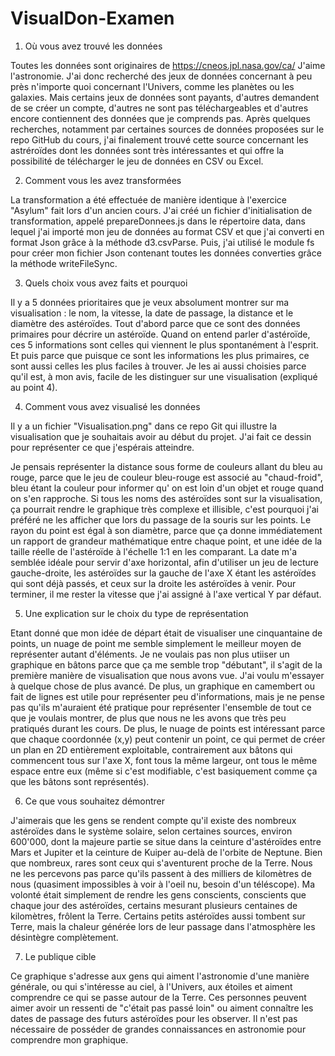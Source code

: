 # VisualDon-Examen

1. Où vous avez trouvé les données

Toutes les données sont originaires de https://cneos.jpl.nasa.gov/ca/
J'aime l'astronomie. J'ai donc recherché des jeux de données concernant à peu près n'importe quoi concernant l'Univers, comme les planètes ou les galaxies. Mais certains jeux de données sont payants, d'autres demandent de se créer un compte, d'autres ne sont pas téléchargeables et d'autres encore contiennent des données que je comprends pas. Après quelques recherches, notamment par certaines sources de données proposées sur le repo GitHub du cours, j'ai finalement trouvé cette source concernant les astréroïdes dont les données sont très intéressantes et qui offre la possibilité de télécharger le jeu de données en CSV ou Excel.  

2. Comment vous les avez transformées

La transformation a été effectuée de manière identique à l'exercice "Asylum" fait lors d'un ancien cours.
J'ai créé un fichier d'initialisation de transformation, appelé prepareDonnees.js dans le répertoire data, dans lequel j'ai importé mon jeu de données au format CSV et que j'ai converti en format Json grâce à la méthode d3.csvParse. Puis, j'ai utilisé le module fs pour créer mon fichier Json contenant toutes les données converties grâce la méthode writeFileSync.

3. Quels choix vous avez faits et pourquoi

Il y a 5 données prioritaires que je veux absolument montrer sur ma visualisation : le nom, la vitesse, la date de passage, la distance et le diamètre des astéroïdes. Tout d'abord parce que ce sont des données primaires pour décrire un astéroïde. Quand on entend parler d'astéroïde, ces 5 informations sont celles qui viennent le plus spontanément à l'esprit. Et puis parce que puisque ce sont les informations les plus primaires, ce sont aussi celles les plus faciles à trouver. Je les ai aussi choisies parce qu'il est, à mon avis, facile de les distinguer sur une visualisation (expliqué au point 4).

4. Comment vous avez visualisé les données

Il y a un fichier "Visualisation.png" dans ce repo Git qui illustre la visualisation que je souhaitais avoir au début du projet. J'ai fait ce dessin pour représenter ce que j'espérais atteindre.

Je pensais représenter la distance sous forme de couleurs allant du bleu au rouge, parce que le jeu de couleur bleu-rouge est associé au "chaud-froid", bleu étant la couleur pour informer qu' on est loin d'un objet et rouge quand on s'en rapproche.  Si tous les noms des astéroïdes sont sur la visualisation, ça pourrait rendre le graphique très complexe et illisible, c'est pourquoi j'ai préféré ne les afficher que lors du passage de la souris sur les points. Le rayon du point est égal à son diamètre, parce que ça donne immédiatement un rapport de grandeur mathématique entre chaque point, et une idée de la taille réelle de l'astéroïde à l'échelle 1:1 en les comparant. La date m'a semblée idéale pour servir d'axe horizontal, afin d'utiliser un jeu de lecture gauche-droite, les astéroïdes sur la gauche de l'axe X étant les astéroïdes qui sont déjà passés, et ceux sur la droite les astéroïdes à venir. Pour terminer, il me rester la vitesse que j'ai assigné à l'axe vertical Y par défaut.

5. Une explication sur le choix du type de représentation

Etant donné que mon idée de départ était de visualiser une cinquantaine de points, un nuage de point me semble simplement le meilleur moyen de représenter autant d'éléments. Je ne voulais pas non plus utiiser un graphique en bâtons parce que ça me semble trop "débutant", il s'agit de la première manière de visualisation que nous avons vue. J'ai voulu m'essayer à quelque chose de plus avancé. De plus, un graphique en camembert ou fait de lignes est utile pour représenter peu d'informations, mais je ne pense pas qu'ils m'auraient été pratique pour représenter l'ensemble de tout ce que je voulais montrer, de plus que nous ne les avons que très peu pratiqués durant les cours. De plus, le nuage de points est intéressant parce que chaque coordonnée (x,y) peut contenir un point, ce qui permet de créer un plan en 2D entièrement exploitable, contrairement aux bâtons qui commencent tous sur l'axe X, font tous la même largeur, ont tous le même espace entre eux (même si c'est modifiable, c'est basiquement comme ça que les bâtons sont représentés).

6. Ce que vous souhaitez démontrer

J'aimerais que les gens se rendent compte qu'il existe des nombreux astéroïdes dans le système solaire, selon certaines sources, environ 600'000, dont la majeure partie se situe dans la ceinture d'astéroïdes entre Mars et Jupiter et la ceinture de Kuiper au-delà de l'orbite de Neptune. Bien que nombreux, rares sont ceux qui s'aventurent proche de la Terre. Nous ne les percevons pas parce qu'ils passent à des milliers de kilomètres de nous (quasiment impossibles à voir à l'oeil nu, besoin d'un téléscope). Ma volonté était simplement de rendre les gens conscients, conscients que chaque jour des astéroïdes, certains mesurant plusieurs centaines de kilomètres, frôlent la Terre. Certains petits astéroïdes aussi tombent sur Terre, mais la chaleur générée lors de leur passage dans l'atmosphère les désintègre complètement.

7. Le publique cible

Ce graphique s'adresse aux gens qui aiment l'astronomie d'une manière générale, ou qui s'intéresse au ciel, à l'Univers, aux étoiles et aiment comprendre ce qui se passe autour de la Terre. Ces personnes peuvent aimer avoir un ressenti de "c'était pas passé loin" ou aiment connaître les dates de passage des futurs astéroïdes pour les observer. Il n'est pas nécessaire de posséder de grandes connaissances en astronomie pour comprendre mon graphique.